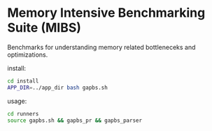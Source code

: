 # Memory Intensive Benchmarking Suite (MIBS)

Benchmarks for understanding memory related bottleneceks and optimizations.

install:
```bash 
cd install
APP_DIR=../app_dir bash gapbs.sh
```

usage:
```bash
cd runners
source gapbs.sh && gapbs_pr && gapbs_parser
```
